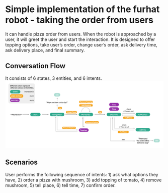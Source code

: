 # Simple implementation of the furhat robot - taking the order from users

It can handle pizza order from users. When the robot is approached by a user,
it will greet the user and start the interaction. It is designed to offer topping options,
take user’s order, change user’s order, ask delivery time, ask delivery place, and final
summary.

## Conversation Flow
It consists of 6 states, 3 entities, and 6 intents.
![alt text](https://github.com/yuwenchen31/furhat_pizzaorder/blob/master/conversation_flow.jpg?raw=true)

## Scenarios
User performs the following sequence of intents: 1) ask what options they have, 2) order a pizza with mushroom, 3) add topping of tomato, 4) remove mushroom, 5)
tell place, 6) tell time, 7) confirm order.

